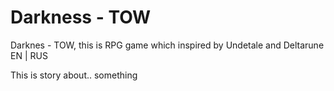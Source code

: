 # Darkness - TOW
Darknes - TOW, this is RPG game which inspired by Undetale and Deltarune
EN | RUS

This is story about.. something
